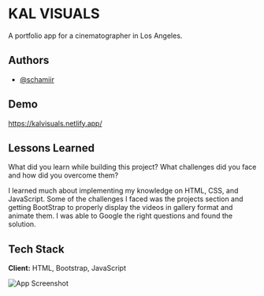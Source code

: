 # KAL VISUALS

A portfolio app for a cinematographer in Los Angeles.


## Authors

- [@schamiir](https://www.github.com/schamiir)


## Demo

https://kalvisuals.netlify.app/


## Lessons Learned

What did you learn while building this project? What challenges did you face and how did you overcome them?

I learned much about  implementing my knowledge on HTML, CSS, and JavaScript. Some of the challenges I faced was the projects section and getting BootStrap to properly display the videos in gallery format and animate them. I was able to Google the right questions and found the solution.
## Tech Stack

**Client:** HTML, Bootstrap, JavaScript

![App Screenshot](https://im2.ezgif.com/tmp/ezgif-2-80c3808394.gif)

